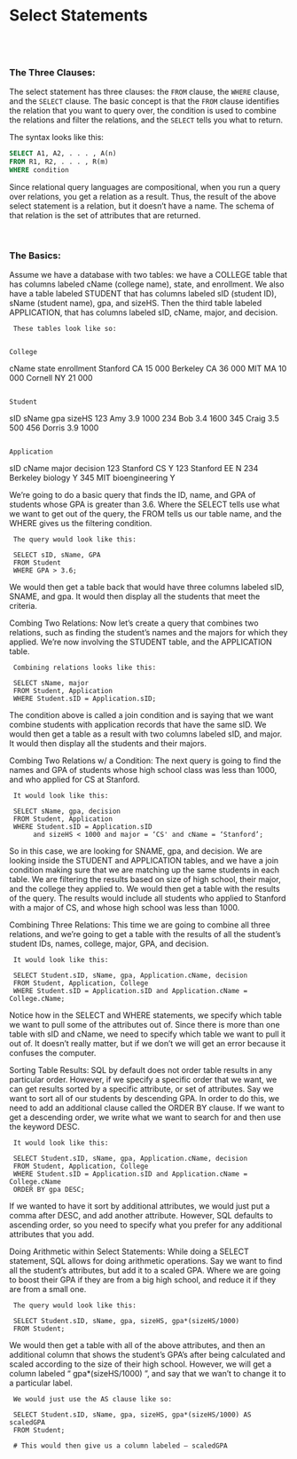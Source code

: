 # Select Statements

<br>
<br>

### The Three Clauses:

The select statement has three clauses: the `FROM` clause, the `WHERE` clause, and the `SELECT` clause. The basic concept is that the `FROM` clause identifies the relation that you want to query over, the condition is used to combine the relations and filter the relations, and the `SELECT` tells you what to return.

The syntax looks like this:

```sql
SELECT A1, A2, . . . , A(n)
FROM R1, R2, . . . , R(m)
WHERE condition
```

Since relational query languages are compositional, when you run a query over relations, you get a relation as a result. Thus, the result of the above select statement is a relation, but it doesn’t have a name. The schema of that relation is the set of attributes that are returned.

<br>

### The Basics:

Assume we have a database with two tables: we have a COLLEGE table that has columns labeled cName (college name), state, and  enrollment. We also have a table labeled STUDENT that has columns labeled sID (student ID), sName (student name), gpa, and sizeHS. Then the third table labeled APPLICATION, that has columns labeled sID, cName, major, and decision.

     These tables look like so:

                                                                        College
cName
state
enrollment
Stanford
CA
15 000
Berkeley
CA
36 000
MIT
MA
10 000
Cornell
NY
21 000

                                                                        Student
sID
sName
gpa
sizeHS
123
Amy
3.9
1000
234
Bob
3.4
1600
345
Craig
3.5
500
456
Dorris
3.9
1000

                                                                    Application
sID
cName
major
decision
123
Stanford
CS
Y
123
Stanford
EE
N
234
Berkeley
biology
Y
345
MIT
bioengineering
Y


We’re going to do a basic query that finds the ID, name, and GPA of students whose GPA is greater than 3.6. Where the SELECT tells use what we want to get out of the query, the FROM tells us our table name, and the WHERE gives us the filtering condition.

     The query would look like this:

     SELECT sID, sName, GPA
     FROM Student
     WHERE GPA > 3.6;

We would then get a table back that would have three columns labeled sID, SNAME, and gpa. It would then display all the students that meet the criteria.


Combing Two Relations:     Now let’s create a query that combines two relations, such as finding the student’s names and the majors for which they applied. We’re now involving the STUDENT table, and the APPLICATION table.

     Combining relations looks like this:

     SELECT sName, major
     FROM Student, Application
     WHERE Student.sID = Application.sID;

The condition above is called a join condition and is saying that we want combine students with application records that have the same sID. We would then get a table as a result with two columns labeled sID, and major. It would then display all the students and their majors.


Combing Two Relations w/ a Condition:     The next query is going to find the names and GPA of students whose high school class was less than 1000, and who applied for CS at Stanford.

     It would look like this:

     SELECT sName, gpa, decision
     FROM Student, Application
     WHERE Student.sID = Application.sID
          and sizeHS < 1000 and major = ‘CS' and cName = ‘Stanford’;

So in this case, we are looking for SNAME, gpa, and decision. We are looking inside the STUDENT and APPLICATION tables, and we have a join condition making sure that we are matching up the same students in each table. We are filtering the results based on size of high school, their major, and the college they applied to. We would then get a table with the results of the query. The results would include all students who applied to Stanford with a major of CS, and whose high school was less than 1000.


Combining Three Relations:     This time we are going to combine all three relations, and we’re going to get a table with the results of all the student’s student IDs, names, college, major, GPA, and decision.

     It would look like this:

     SELECT Student.sID, sName, gpa, Application.cName, decision
     FROM Student, Application, College
     WHERE Student.sID = Application.sID and Application.cName = College.cName;

Notice how in the SELECT and WHERE statements, we specify which table we want to pull some of the attributes out of. Since there is more than one table with sID and cName, we need to specify which table we want to pull it out of. It doesn’t really matter, but if we don’t we will get an error because it confuses the computer.


Sorting Table Results:     SQL by default does not order table results in any particular order. However, if we specify a specific order that we want, we can get results sorted by a specific attribute, or set of attributes. Say we want to sort all of our students by descending GPA. In order to do this, we need to add an additional clause called the ORDER BY clause. If we want to get a descending order, we write what we want to search for and then use the keyword DESC.

     It would look like this:

     SELECT Student.sID, sName, gpa, Application.cName, decision
     FROM Student, Application, College
     WHERE Student.sID = Application.sID and Application.cName = College.cName
     ORDER BY gpa DESC;

If we wanted to have it sort by additional attributes, we would just put a comma after DESC, and add another attribute. However, SQL defaults to ascending order, so you need to specify what you prefer for any additional attributes that you add.


Doing Arithmetic within Select Statements:     While doing a SELECT statement, SQL allows for doing arithmetic operations. Say we want to find all the student’s attributes, but add it to a scaled GPA. Where we are going to boost their GPA if they are from a big high school, and reduce it if they are from a small one.

     The query would look like this:

     SELECT Student.sID, sName, gpa, sizeHS, gpa*(sizeHS/1000)
     FROM Student;

We would then get a table with all of the above attributes, and then an additional column that shows the student’s GPA’s after being calculated and scaled according to the size of their high school. However, we will get a column labeled “ gpa*(sizeHS/1000) ”, and say that we wan’t to change it to a particular label.

     We would just use the AS clause like so:

     SELECT Student.sID, sName, gpa, sizeHS, gpa*(sizeHS/1000) AS scaledGPA
     FROM Student;

     # This would then give us a column labeled — scaledGPA
